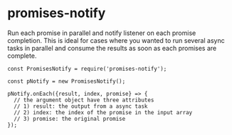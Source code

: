 # promises-notify

Run each promise in parallel and notify listener on each promise completion. This is ideal for cases where you wanted to run several 
async tasks in parallel and consume the results as soon as each promises are complete.

```
const PromisesNotify = require('promises-notify');

const pNotify = new PromisesNotify();

pNotify.onEach({result, index, promise} => {
  // the argument object have three attributes
  // 1) result: the output from a async task
  // 2) index: the index of the promise in the input array
  // 3) promise: the original promise
});
```
